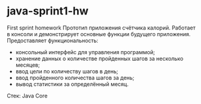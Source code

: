 # java-sprint1-hw
First sprint homework
Прототип приложения счётчика калорий. Работает в консоли и демонстрирует основные функции будущего приложения.
Предоставляет функциональность:
- консольный интерфейс для управления программой;
- хранение данных о количестве пройденных шагов за несколько месяцев;
- ввод цели по количеству шагов в день;
- ввод пройденного количества шагов за день;
- вывод статистики за определённый месяц.

Стек: Java Core
